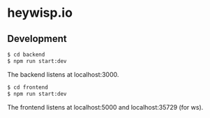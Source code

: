 # heywisp.io

## Development

```sh
$ cd backend
$ npm run start:dev
```

The backend listens at localhost:3000.

```sh
$ cd frontend
$ npm run start:dev
```

The frontend listens at localhost:5000 and localhost:35729 (for ws).
